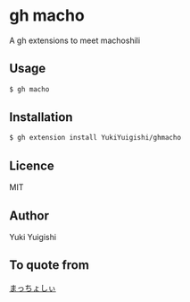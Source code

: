 # gh macho
A gh extensions to meet machoshili

## Usage
```bash
$ gh macho
```
## Installation
```bash
$ gh extension install YukiYuigishi/ghmacho
```
## Licence
MIT
## Author
Yuki Yuigishi

## To quote from
[まっちょしぃ](https://dic.nicovideo.jp/a/%E3%81%BE%E3%81%A3%E3%81%A1%E3%82%87%E3%81%97%E3%81%83)


